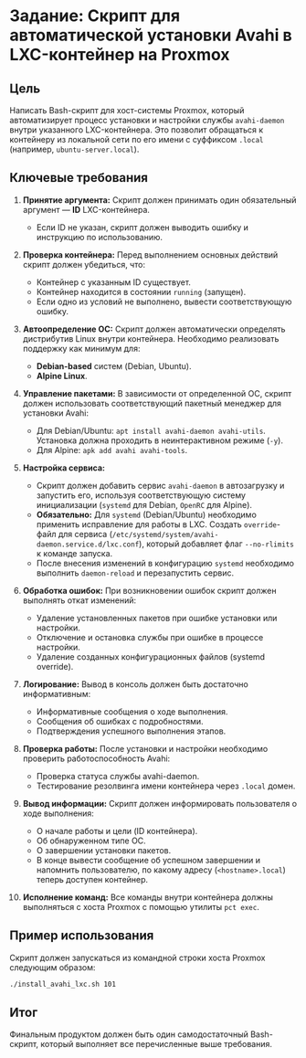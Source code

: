 # Задание: Скрипт для автоматической установки Avahi в LXC-контейнер на Proxmox

## Цель

Написать Bash-скрипт для хост-системы Proxmox, который автоматизирует процесс установки и настройки службы `avahi-daemon` внутри указанного LXC-контейнера. Это позволит обращаться к контейнеру из локальной сети по его имени с суффиксом `.local` (например, `ubuntu-server.local`).

## Ключевые требования

1.  **Принятие аргумента:** Скрипт должен принимать один обязательный аргумент — **ID** LXC-контейнера.

      * Если ID не указан, скрипт должен выводить ошибку и инструкцию по использованию.

2.  **Проверка контейнера:** Перед выполнением основных действий скрипт должен убедиться, что:

      * Контейнер с указанным ID существует.
      * Контейнер находится в состоянии `running` (запущен).
      * Если одно из условий не выполнено, вывести соответствующую ошибку.

3.  **Автоопределение ОС:** Скрипт должен автоматически определять дистрибутив Linux внутри контейнера. Необходимо реализовать поддержку как минимум для:

      * **Debian-based** систем (Debian, Ubuntu).
      * **Alpine Linux**.

4.  **Управление пакетами:** В зависимости от определенной ОС, скрипт должен использовать соответствующий пакетный менеджер для установки Avahi:

      * Для Debian/Ubuntu: `apt install avahi-daemon avahi-utils`. Установка должна проходить в неинтерактивном режиме (`-y`).
      * Для Alpine: `apk add avahi avahi-tools`.

5.  **Настройка сервиса:**

      * Скрипт должен добавить сервис `avahi-daemon` в автозагрузку и запустить его, используя соответствующую систему инициализации (`systemd` для Debian, `OpenRC` для Alpine).
      * **Обязательно:** Для `systemd` (Debian/Ubuntu) необходимо применить исправление для работы в LXC. Создать `override`-файл для сервиса (`/etc/systemd/system/avahi-daemon.service.d/lxc.conf`), который добавляет флаг `--no-rlimits` к команде запуска.
      * После внесения изменений в конфигурацию `systemd` необходимо выполнить `daemon-reload` и перезапустить сервис.

6.  **Обработка ошибок:** При возникновении ошибок скрипт должен выполнять откат изменений:

      * Удаление установленных пакетов при ошибке установки или настройки.
      * Отключение и остановка службы при ошибке в процессе настройки.
      * Удаление созданных конфигурационных файлов (systemd override).
      
7.  **Логирование:** Вывод в консоль должен быть достаточно информативным:

      * Информативные сообщения о ходе выполнения.
      * Сообщения об ошибках с подробностями.
      * Подтверждения успешного выполнения этапов.

8.  **Проверка работы:** После установки и настройки необходимо проверить работоспособность Avahi:

      * Проверка статуса службы avahi-daemon.
      * Тестирование резолвинга имени контейнера через `.local` домен.

9.  **Вывод информации:** Скрипт должен информировать пользователя о ходе выполнения:

      * О начале работы и цели (ID контейнера).
      * Об обнаруженном типе ОС.
      * О завершении установки пакетов.
      * В конце вывести сообщение об успешном завершении и напомнить пользователю, по какому адресу (`<hostname>.local`) теперь доступен контейнер.

10. **Исполнение команд:** Все команды внутри контейнера должны выполняться с хоста Proxmox с помощью утилиты `pct exec`.

## Пример использования

Скрипт должен запускаться из командной строки хоста Proxmox следующим образом:

```bash
./install_avahi_lxc.sh 101
```

## Итог

Финальным продуктом должен быть один самодостаточный Bash-скрипт, который выполняет все перечисленные выше требования.